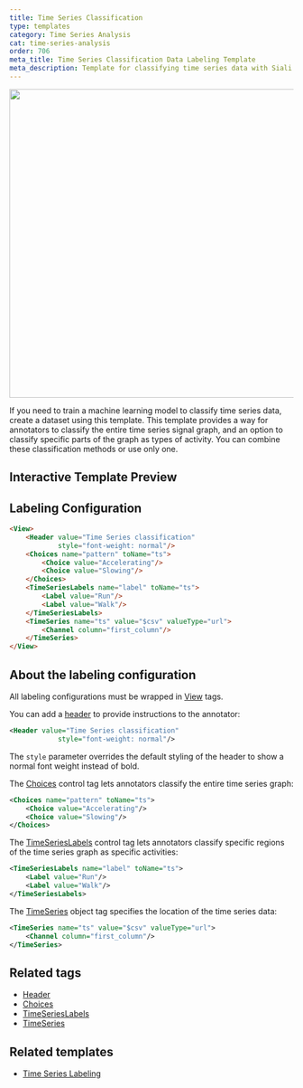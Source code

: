 ```yaml
---
title: Time Series Classification
type: templates
category: Time Series Analysis
cat: time-series-analysis
order: 706
meta_title: Time Series Classification Data Labeling Template
meta_description: Template for classifying time series data with Siali Label for your machine learning and data science projects.
---
```


<img src="/images/templates-misc/time-series-classification.png" alt="" class="gif-border" width="552px" height="546px" />

If you need to train a machine learning model to classify time series data, create a dataset using this template. This template provides a way for annotators to classify the entire time series signal graph, and an option to classify specific parts of the graph as types of activity. You can combine these classification methods or use only one.

## Interactive Template Preview

<div id="main-preview"></div>

## Labeling Configuration

```html
<View>
    <Header value="Time Series classification"
            style="font-weight: normal"/>
    <Choices name="pattern" toName="ts">
        <Choice value="Accelerating"/>
        <Choice value="Slowing"/>
    </Choices>
    <TimeSeriesLabels name="label" toName="ts">
        <Label value="Run"/>
        <Label value="Walk"/>
    </TimeSeriesLabels>
    <TimeSeries name="ts" value="$csv" valueType="url">
        <Channel column="first_column"/>
    </TimeSeries>
</View>
```

## About the labeling configuration

All labeling configurations must be wrapped in [View](/tags/view.html) tags.

You can add a [header](/tags/header.html) to provide instructions to the annotator:
```xml
<Header value="Time Series classification"
            style="font-weight: normal"/>
```
The `style` parameter overrides the default styling of the header to show a normal font weight instead of bold.

The [Choices](/tags/choices.html) control tag lets annotators classify the entire time series graph:
```xml
<Choices name="pattern" toName="ts">
    <Choice value="Accelerating"/>
    <Choice value="Slowing"/>
</Choices>
```

The [TimeSeriesLabels](/tags/timeserieslabels.html) control tag lets annotators classify specific regions of the time series graph as specific activities:
```xml
<TimeSeriesLabels name="label" toName="ts">
    <Label value="Run"/>
    <Label value="Walk"/>
</TimeSeriesLabels>
```

The [TimeSeries](/tags/timeseries.html) object tag specifies the location of the time series data:
```xml
<TimeSeries name="ts" value="$csv" valueType="url">
    <Channel column="first_column"/>
</TimeSeries>
```

## Related tags
- [Header](/tags/header.html)
- [Choices](/tags/choices.html)
- [TimeSeriesLabels](/tags/timeserieslabels.html)
- [TimeSeries](/tags/timeseries.html)

## Related templates
- [Time Series Labeling](time_series.html)
